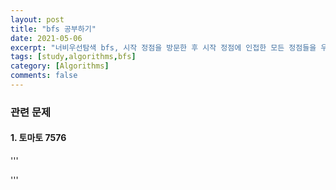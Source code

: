 ```yaml
---
layout: post
title: "bfs 공부하기"
date: 2021-05-06
excerpt: "너비우선탐색 bfs, 시작 정점을 방문한 후 시작 정점에 인접한 모든 정점들을 우선 방문하는 방법이다. 더 이상 방문하지 않은 정점이 없을 때 까지 방문하지 않은 모든 정점들에 대해서도 적용한다."
tags: [study,algorithms,bfs]
category: [Algorithms]
comments: false
---
```

### 관련 문제
#### 1. 토마토 7576

'''
<!---코드 삽입란이 만들어지는 지 확인--->
'''
